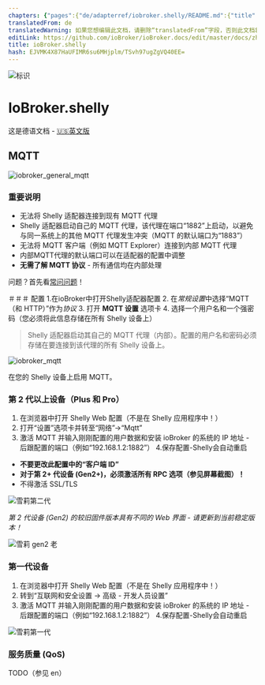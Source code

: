 ```yaml
---
chapters: {"pages":{"de/adapterref/iobroker.shelly/README.md":{"title":{"de":"ioBroker.shelly"},"content":"de/adapterref/iobroker.shelly/README.md"},"de/adapterref/iobroker.shelly/protocol-coap.md":{"title":{"de":"ioBroker.shelly"},"content":"de/adapterref/iobroker.shelly/protocol-coap.md"},"de/adapterref/iobroker.shelly/protocol-mqtt.md":{"title":{"de":"ioBroker.shelly"},"content":"de/adapterref/iobroker.shelly/protocol-mqtt.md"},"de/adapterref/iobroker.shelly/restricted-login.md":{"title":{"de":"ioBroker.shelly"},"content":"de/adapterref/iobroker.shelly/restricted-login.md"},"de/adapterref/iobroker.shelly/state-changes.md":{"title":{"de":"ioBroker.shelly"},"content":"de/adapterref/iobroker.shelly/state-changes.md"},"de/adapterref/iobroker.shelly/faq.md":{"title":{"de":"ioBroker.shelly"},"content":"de/adapterref/iobroker.shelly/faq.md"},"de/adapterref/iobroker.shelly/debug.md":{"title":{"de":"ioBroker.shelly"},"content":"de/adapterref/iobroker.shelly/debug.md"}}}
translatedFrom: de
translatedWarning: 如果您想编辑此文档，请删除“translatedFrom”字段，否则此文档将再次自动翻译
editLink: https://github.com/ioBroker/ioBroker.docs/edit/master/docs/zh-cn/adapterref/iobroker.shelly/protocol-mqtt.md
title: ioBroker.shelly
hash: EJVMK4X87HaUFIMR6su6MHjplm/TSvh97ugZgVQ40EE=
---
```

![标识](../../../de/admin/shelly.png)

# IoBroker.shelly
这是德语文档 - [🇺🇸英文版](../en/protocol-mqtt.md)

## MQTT
![iobroker_general_mqtt](../../../de/adapterref/iobroker.shelly/img/iobroker_general_mqtt.png)

### 重要说明
- 无法将 Shelly 适配器连接到现有 MQTT 代理
- Shelly 适配器启动自己的 MQTT 代理，该代理在端口“1882”上启动，以避免与同一系统上的其他 MQTT 代理发生冲突（MQTT 的默认端口为“1883”）
- 无法将 MQTT 客户端（例如 MQTT Explorer）连接到内部 MQTT 代理
- 内部MQTT代理的默认端口可以在适配器的配置中调整
- **无需了解 MQTT 协议** - 所有通信均在内部处理

问题？首先看[常问问题](faq.md)！

＃＃＃ 配置
1.在ioBroker中打开Shelly适配器配置
2. 在*常规设置*中选择“MQTT（和 HTTP）”作为*协议*
3. 打开 **MQTT 设置** 选项卡
4. 选择一个用户名和一个强密码（您必须将此信息存储在所有 Shelly 设备上）

> Shelly 适配器启动其自己的 MQTT 代理（内部）。配置的用户名和密码必须存储在要连接到该代理的所有 Shelly 设备上。

![iobroker_mqtt](../../../de/adapterref/iobroker.shelly/img/iobroker_mqtt.png)

在您的 Shelly 设备上启用 MQTT。

### 第 2 代以上设备（Plus 和 Pro）
1. 在浏览器中打开 Shelly Web 配置（不是在 Shelly 应用程序中！）
2. 打开“设置”选项卡并转至“网络”->“Mqtt”
3. 激活 MQTT 并输入刚刚配置的用户数据和安装 ioBroker 的系统的 IP 地址 - 后跟配置的端口（例如“192.168.1.2:1882”）
4.保存配置-Shelly会自动重启

- **不要更改此配置中的“客户端 ID”**
- **对于第 2+ 代设备 (Gen2+)，必须激活所有 RPC 选项（参见屏幕截图）！**
- 不得激活 SSL/TLS

![雪莉第二代](../../../de/adapterref/iobroker.shelly/img/shelly_mqtt-gen2.png)

*第 2 代设备 (Gen2) 的较旧固件版本具有不同的 Web 界面 - 请更新到当前稳定版本！*

![雪莉 gen2 老](../../../de/adapterref/iobroker.shelly/img/shelly_mqtt-gen2-old.png)

### 第一代设备
1. 在浏览器中打开 Shelly Web 配置（不是在 Shelly 应用程序中！）
2. 转到“互联网和安全设置 -> 高级 - 开发人员设置”
3. 激活 MQTT 并输入刚刚配置的用户数据和安装 ioBroker 的系统的 IP 地址 - 后跟配置的端口（例如“192.168.1.2:1882”）
4.保存配置-Shelly会自动重启

![雪莉第一代](../../../de/adapterref/iobroker.shelly/img/shelly_mqtt-gen1.png)

### 服务质量 (QoS)
TODO（参见 en）